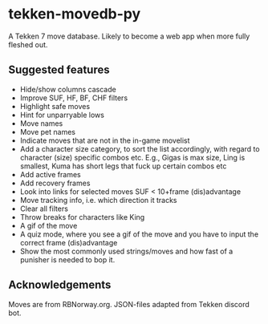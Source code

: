 # tekken-movedb-py
A Tekken 7 move database. Likely to become a web app when more fully fleshed out.

## Suggested features
* Hide/show columns cascade
* Improve SUF, HF, BF, CHF filters
* Highlight safe moves
* Hint for unparryable lows
* Move names
* Move pet names
* Indicate moves that are not in the in-game movelist
* Add a character size category, to sort the list accordingly, with regard to character (size) specific combos etc. E.g., Gigas is max size, Ling is smallest, Kuma has short legs that fuck up certain combos etc
* Add active frames
* Add recovery frames
* Look into links for selected moves SUF < 10+frame (dis)advantage
* Move tracking info, i.e. which direction it tracks
* Clear all filters
* Throw breaks for characters like King
* A gif of the move
* A quiz mode, where you see a gif of the move and you have to input the correct frame (dis)advantage
* Show the most commonly used strings/moves and how fast of a punisher is needed to bop it.

## Acknowledgements
Moves are from RBNorway.org. JSON-files adapted from Tekken discord bot.
